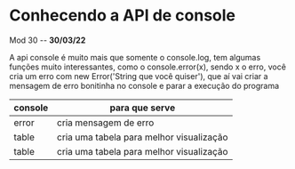 # Conhecendo a API de console

Mod 30 -- **30/03/22**

A api console é muito mais que somente o console.log, tem algumas funções muito interessantes, como o console.error(x), sendo x o erro, você cria um erro com new Error('String que você quiser'), que aí vai criar a mensagem de erro bonitinha no console e parar a execução do programa

| console | para que serve                           |
| ------- | ---------------------------------------- |
| error   | cria mensagem de erro                    |
| table   | cria uma tabela para melhor visualização |
| table   | cria uma tabela para melhor visualização |


